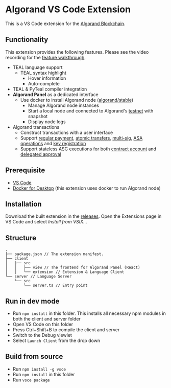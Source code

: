 # Algorand VS Code Extension

This is a VS Code extension for the [Algorand Blockchain](https://www.algorand.com/).

## Functionality

This extension provides the following features. Please see the video recording for the [feature walkthrough](recordings/feature_walkthrough.mp4).

- TEAL language support
  - TEAL syntax highlight
	- Hover information
	- Auto-complete
- TEAL & PyTeal compiler integration
- **Algorand Panel** as a dedicated interface
  - Use docker to install Algorand node ([algorand/stable](https://hub.docker.com/r/algorand/stable))
	- Manage Algorand node instances
	- Start a local node and connected to Algorand's [testnet](https://testnet.algoexplorer.io/) with snapshot
	- Display node logs
- Algorand transactions
	- Construct transactions with a user interface
	- Support [regular payment](https://developer.algorand.org/docs/features/transactions/signatures/#multisignatures), [atomic transfers](https://developer.algorand.org/docs/features/atomic_transfers/), [multi-sig](https://developer.algorand.org/docs/features/transactions/signatures/#multisignatures), [ASA operations](https://developer.algorand.org/docs/features/asa/) and [key registration](https://developer.algorand.org/docs/features/transactions/#key-registration-transaction)
	- Support stateless ASC executions for both [contract account](https://developer.algorand.org/docs/features/asc1/stateless/modes/#contract-account) and [delegated approval](https://developer.algorand.org/docs/features/asc1/stateless/modes/#delegated-approval)

## Prerequisite

- [VS Code](https://code.visualstudio.com/)
- [Docker for Desktop](https://www.docker.com/products/docker-desktop) (this extension uses docker to run Algorand node)

## Installation

Download the built extension in the [releases](https://github.com/ObsidianLabs/vscode-algorand/releases). Open the Extensions page in VS Code and select *Install from VSIX...*

## Structure

```
.
├── package.json // The extension manifest.
├── client
│   ├── src
│   │   ├── view // The frontend for Algorand Panel (React)
│   │   └── extension // Extension & Language Client
└── server // Language Server
    └── src
        └── server.ts // Entry point
```

## Run in dev mode

- Run `npm install` in this folder. This installs all necessary npm modules in both the client and server folder
- Open VS Code on this folder
- Press Ctrl+Shift+B to compile the client and server
- Switch to the Debug viewlet
- Select `Launch Client` from the drop down

## Build from source

- Run `npm install -g vsce`
- Run `npm install` in this folder
- Run `vsce package`